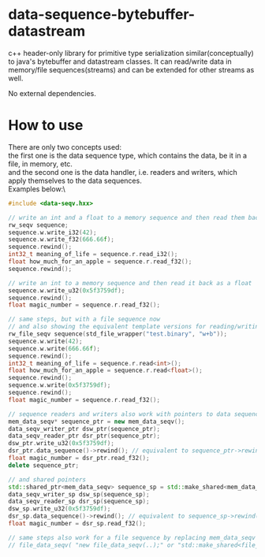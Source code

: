# data-sequence-bytebuffer-datastream

c++ header-only library for primitive type serialization similar(conceptually) to java's bytebuffer and datastream classes.
It can read/write data in memory/file sequences(streams) and can be extended for other streams as well.

No external dependencies.

# How to use

There are only two concepts used:\
the first one is the data sequence type, which contains the data, be it in a file, in memory, etc.\
and the second one is the data handler, i.e. readers and writers, which apply themselves to the data sequences.\
Examples below:\

```c++
#include <data-seqv.hxx>

// write an int and a float to a memory sequence and then read them back
rw_seqv sequence;
sequence.w.write_i32(42);
sequence.w.write_f32(666.66f);
sequence.rewind();
int32_t meaning_of_life = sequence.r.read_i32();
float how_much_for_an_apple = sequence.r.read_f32();
sequence.rewind();

// write an int to a memory sequence and then read it back as a float
sequence.w.write_u32(0x5f3759df);
sequence.rewind();
float magic_number = sequence.r.read_f32();

// same steps, but with a file sequence now
// and also showing the equivalent template versions for reading/writing
rw_file_seqv sequence(std_file_wrapper("test.binary", "w+b"));
sequence.w.write(42);
sequence.w.write(666.66f);
sequence.rewind();
int32_t meaning_of_life = sequence.r.read<int>();
float how_much_for_an_apple = sequence.r.read<float>();
sequence.rewind();
sequence.w.write(0x5f3759df);
sequence.rewind();
float magic_number = sequence.r.read_f32();

// sequence readers and writers also work with pointers to data sequences
mem_data_seqv* sequence_ptr = new mem_data_seqv();
data_seqv_writer_ptr dsw_ptr(sequence_ptr);
data_seqv_reader_ptr dsr_ptr(sequence_ptr);
dsw_ptr.write_u32(0x5f3759df);
dsr_ptr.data_sequence()->rewind(); // equivalent to sequence_ptr->rewind();
float magic_number = dsr_ptr.read_f32();
delete sequence_ptr;

// and shared pointers
std::shared_ptr<mem_data_seqv> sequence_sp = std::make_shared<mem_data_seqv>();
data_seqv_writer_sp dsw_sp(sequence_sp);
data_seqv_reader_sp dsr_sp(sequence_sp);
dsw_sp.write_u32(0x5f3759df);
dsr_sp.data_sequence()->rewind(); // equivalent to sequence_sp->rewind();
float magic_number = dsr_sp.read_f32();

// same steps also work for a file sequence by replacing mem_data_seqv with
// file_data_seqv( "new file_data_seqv(..);" or "std::make_shared<file_data_seqv>(..);" )
```
